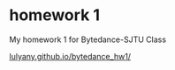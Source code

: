 # **homework 1**

My homework 1 for Bytedance-SJTU Class

[lulyany.github.io/bytedance_hw1/](https://lulyany.github.io/bytedance_hw1/ "https://lulyany.github.io/bytedance_hw1/")
